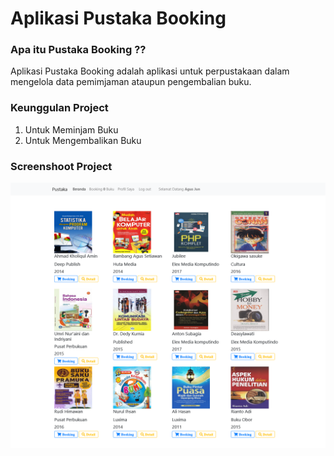 # Aplikasi Pustaka Booking

### Apa itu Pustaka Booking ??
Aplikasi Pustaka Booking adalah aplikasi untuk perpustakaan dalam mengelola data pemimjaman ataupun pengembalian buku.

### Keunggulan Project 
1. Untuk Meminjam Buku
2. Untuk Mengembalikan Buku

### Screenshoot Project
![menu-user](/assets/img/Screenshoot/menu-user.png)
